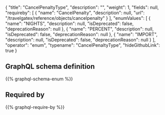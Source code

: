 {
  "title": "CancelPenaltyType",
  "description": "",
  "weight": 1,
  "fields": null,
  "requireby": [
    {
      "name": "CancelPenalty",
      "description": null,
      "url": "/travelgatex/reference/objects/cancelpenalty"
    }
  ],
  "enumValues": [
    {
      "name": "NIGHTS",
      "description": null,
      "isDeprecated": false,
      "deprecationReason": null
    },
    {
      "name": "PERCENT",
      "description": null,
      "isDeprecated": false,
      "deprecationReason": null
    },
    {
      "name": "IMPORT",
      "description": null,
      "isDeprecated": false,
      "deprecationReason": null
    }
  ],
  "operator": "enum",
  "typename": "CancelPenaltyType",
  "hideGithubLink": true
}
## GraphQL schema definition

{{% graphql-schema-enum %}}

## Required by

{{% graphql-require-by %}}
